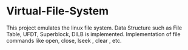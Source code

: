 # Virtual-File-System
This project emulates the linux file system.
Data Structure such as File Table, UFDT, Superblock, DILB is implemented.
Implementation of file commands like open, close, lseek , clear , etc.
